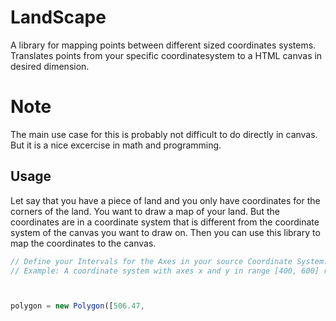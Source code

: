 # LandScape 
A library for mapping points between different sized coordinates systems. Translates points from your specific coordinatesystem to a HTML canvas in desired dimension. 

# Note
The main use case for this is probably not difficult to do directly in canvas. But it is a nice excercise in math and programming.

## Usage
Let say that you have a piece of land and you only have coordinates for the corners of the land. You want to draw a map of your land. But the coordinates are in a coordinate system that is different from the coordinate system of the canvas you want to draw on. Then you can use this library to map the coordinates to the canvas.
```js
// Define your Intervals for the Axes in your source Coordinate System:
// Example: A coordinate system with axes x and y in range [400, 600] respectively. Both axes are normally scaled. Also the y-axis is in opposite direction of a standard cartesian system.



polygon = new Polygon([506.47, 


```
